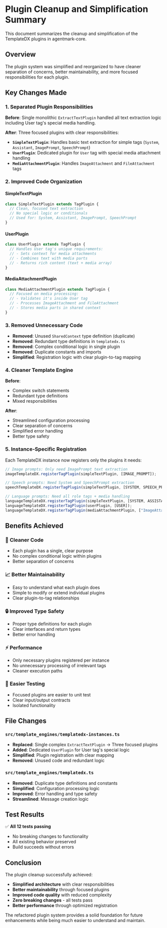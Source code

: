 # Plugin Cleanup and Simplification Summary

This document summarizes the cleanup and simplification of the TemplateDX plugins in agentmark-core.

## Overview

The plugin system was simplified and reorganized to have cleaner separation of concerns, better maintainability, and more focused responsibilities for each plugin.

## Key Changes Made

### 1. **Separated Plugin Responsibilities**

**Before**: Single monolithic `ExtractTextPlugin` handled all text extraction logic including User tag's special media handling.

**After**: Three focused plugins with clear responsibilities:

- **`SimpleTextPlugin`**: Handles basic text extraction for simple tags (`System`, `Assistant`, `ImagePrompt`, `SpeechPrompt`)
- **`UserPlugin`**: Dedicated plugin for `User` tag with special media attachment handling
- **`MediaAttachmentPlugin`**: Handles `ImageAttachment` and `FileAttachment` tags

### 2. **Improved Code Organization**

#### SimpleTextPlugin
```typescript
class SimpleTextPlugin extends TagPlugin {
  // Clean, focused text extraction
  // No special logic or conditionals
  // Used for: System, Assistant, ImagePrompt, SpeechPrompt
}
```

#### UserPlugin  
```typescript
class UserPlugin extends TagPlugin {
  // Handles User tag's unique requirements:
  // - Sets context for media attachments
  // - Combines text with media parts
  // - Returns rich content (text + media array)
}
```

#### MediaAttachmentPlugin
```typescript
class MediaAttachmentPlugin extends TagPlugin {
  // Focused on media processing:
  // - Validates it's inside User tag
  // - Processes ImageAttachment and FileAttachment
  // - Stores media parts in shared context
}
```

### 3. **Removed Unnecessary Code**

- **Removed**: Unused `SharedContext` type definition (duplicate)
- **Removed**: Redundant type definitions in `templatedx.ts`
- **Removed**: Complex conditional logic in single plugin
- **Removed**: Duplicate constants and imports
- **Simplified**: Registration logic with clear plugin-to-tag mapping

### 4. **Cleaner Template Engine**

**Before**:
- Complex switch statements
- Redundant type definitions
- Mixed responsibilities

**After**:
- Streamlined configuration processing
- Clear separation of concerns
- Simplified error handling
- Better type safety

### 5. **Instance-Specific Registration**

Each TemplateDX instance now registers only the plugins it needs:

```typescript
// Image prompts: Only need ImagePrompt text extraction
imageTemplateDX.registerTagPlugin(simpleTextPlugin, [IMAGE_PROMPT]);

// Speech prompts: Need System and SpeechPrompt extraction  
speechTemplateDX.registerTagPlugin(simpleTextPlugin, [SYSTEM, SPEECH_PROMPT]);

// Language prompts: Need all role tags + media handling
languageTemplateDX.registerTagPlugin(simpleTextPlugin, [SYSTEM, ASSISTANT]);
languageTemplateDX.registerTagPlugin(userPlugin, [USER]);
languageTemplateDX.registerTagPlugin(mediaAttachmentPlugin, ["ImageAttachment", "FileAttachment"]);
```

## Benefits Achieved

### 🧹 **Cleaner Code**
- Each plugin has a single, clear purpose
- No complex conditional logic within plugins
- Better separation of concerns

### 📈 **Better Maintainability**
- Easy to understand what each plugin does
- Simple to modify or extend individual plugins
- Clear plugin-to-tag relationships

### 🔒 **Improved Type Safety**
- Proper type definitions for each plugin
- Clear interfaces and return types
- Better error handling

### ⚡ **Performance**
- Only necessary plugins registered per instance
- No unnecessary processing of irrelevant tags
- Cleaner execution paths

### 🧪 **Easier Testing**
- Focused plugins are easier to unit test
- Clear input/output contracts
- Isolated functionality

## File Changes

### `src/template_engines/templatedx-instances.ts`
- **Replaced**: Single complex `ExtractTextPlugin` → Three focused plugins
- **Added**: Dedicated `UserPlugin` for User tag's special logic
- **Simplified**: Plugin registration with clear mapping
- **Removed**: Unused code and redundant logic

### `src/template_engines/templatedx.ts`  
- **Removed**: Duplicate type definitions and constants
- **Simplified**: Configuration processing logic
- **Improved**: Error handling and type safety
- **Streamlined**: Message creation logic

## Test Results

✅ **All 12 tests passing**
- No breaking changes to functionality
- All existing behavior preserved
- Build succeeds without errors

## Conclusion

The plugin cleanup successfully achieved:
- **Simplified architecture** with clear responsibilities
- **Better maintainability** through focused plugins
- **Improved code quality** with reduced complexity
- **Zero breaking changes** - all tests pass
- **Better performance** through optimized registration

The refactored plugin system provides a solid foundation for future enhancements while being much easier to understand and maintain.